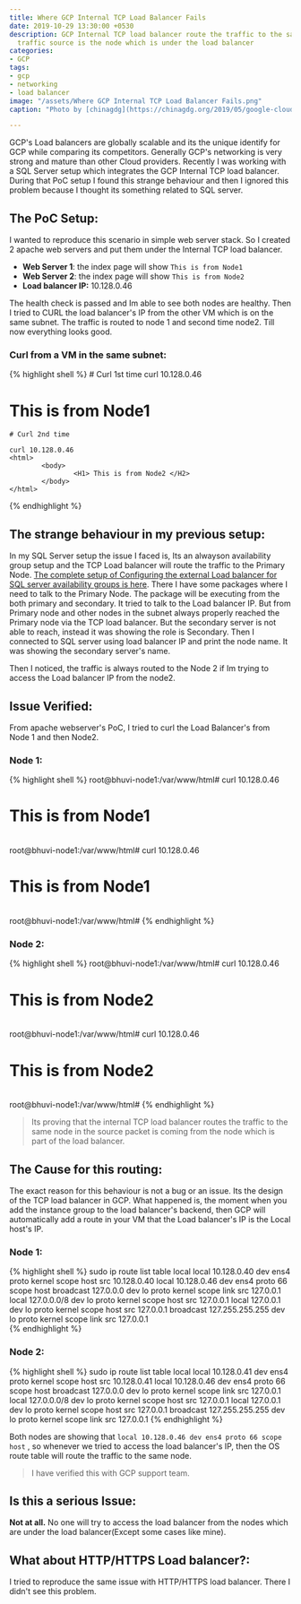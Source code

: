```yaml
---
title: Where GCP Internal TCP Load Balancer Fails
date: 2019-10-29 13:30:00 +0530
description: GCP Internal TCP load balancer route the traffic to the same node the
  traffic source is the node which is under the load balancer
categories:
- GCP
tags:
- gcp
- networking
- load balancer
image: "/assets/Where GCP Internal TCP Load Balancer Fails.png"
caption: "Photo by [chinagdg](https://chinagdg.org/2019/05/google-cloud-networking-in-depth-cloud-load-balancing-deconstructed/)"

---
```

GCP's Load balancers are globally scalable and its the unique identify for GCP while comparing its competitors. Generally GCP's networking is very strong and mature than other Cloud providers.  Recently I was working with a SQL Server setup which integrates the GCP Internal TCP load balancer. During that PoC setup I found this strange behaviour and then I ignored this problem because I thought its something related to SQL server.

## The PoC Setup:

I wanted to reproduce this scenario in simple web server stack. So I created 2 apache web servers and put them under the Internal TCP load balancer.

* **Web Server 1**: the index page will show `This is from Node1`
* **Web Server 2**: the index page will show `This is from Node2`
* **Load balancer IP:** 10.128.0.46

The health check is passed and Im able to see both nodes are healthy. Then I tried to CURL the load balancer's IP from the other VM which is on the same subnet. The traffic is routed to node 1 and second time node2. Till now everything looks good.

### Curl from a VM in the same subnet:
{% highlight shell %}
    # Curl 1st time
    curl 10.128.0.46
    <html>
            <body>
                    <H1> This is from Node1 </H2>
            </body>
    </html>
    
    # Curl 2nd time
    
    curl 10.128.0.46
    <html>
            <body>
                    <H1> This is from Node2 </H2>
            </body>
    </html>
{% endhighlight %}

## The strange behaviour in my previous setup:

In my SQL Server setup the issue I faced is, Its an alwayson availability group setup and the TCP Load balancer will route the traffic to the Primary Node. [The complete setup of Configuring the external Load balancer for SQL server availability groups is here](https://medium.com/searce/configure-external-listener-for-always-on-availability-groups-in-gcp-e1ae1c9632d1). There I have some packages where I need to talk to the Primary Node. The package will be executing from the both primary and secondary. It tried to talk to the Load balancer IP. But from Primary node and other nodes in the subnet always properly reached the Primary node via the TCP load balancer. But the secondary server is not able to reach, instead it was showing the role is Secondary. Then I connected to SQL server using load balancer IP and print the node name. It was showing the secondary server's name. 

Then I noticed, the traffic is always routed to the Node 2 if Im trying to access the Load balancer IP from the node2. 

## Issue Verified: 

From apache webserver's PoC, I tried to curl the Load Balancer's from Node 1 and then Node2.

### Node 1:
{% highlight shell %}
    root@bhuvi-node1:/var/www/html# curl 10.128.0.46
    <html>
            <body>
                    <H1> This is from Node1 </H2>
            </body>
    </html>     
    root@bhuvi-node1:/var/www/html# curl 10.128.0.46
    <html>
            <body>
                    <H1> This is from Node1 </H2>
            </body>
    </html>      
    root@bhuvi-node1:/var/www/html# 
{% endhighlight %}

### Node 2:
{% highlight shell %}
    root@bhuvi-node1:/var/www/html# curl 10.128.0.46
    <html>
            <body>
                    <H1> This is from Node2 </H2>
            </body>
    </html>      
    root@bhuvi-node1:/var/www/html# curl 10.128.0.46
    <html>
            <body>
                    <H1> This is from Node2 </H2>
            </body>
    </html>    
    root@bhuvi-node1:/var/www/html# 
{% endhighlight %}

> Its proving that the internal TCP load balancer routes the traffic to the same node in the source packet is coming from the node which is part of the load balancer.

## The Cause for this routing:

The exact reason for this behaviour is not a bug or an issue. Its the design of the TCP load balancer in GCP. What happened is, the moment when you add the instance group to the load balancer's backend, then GCP will automatically add a route in your VM that the Load balancer's IP is the Local host's IP. 

### Node 1:
{% highlight shell %}
    sudo ip route list table local
    local 10.128.0.40 dev ens4 proto kernel scope host src 10.128.0.40 
    local 10.128.0.46 dev ens4 proto 66 scope host 
    broadcast 127.0.0.0 dev lo proto kernel scope link src 127.0.0.1 
    local 127.0.0.0/8 dev lo proto kernel scope host src 127.0.0.1 
    local 127.0.0.1 dev lo proto kernel scope host src 127.0.0.1 
    broadcast 127.255.255.255 dev lo proto kernel scope link src 127.0.0.1  
{% endhighlight %}

### Node 2:
{% highlight shell %}
    sudo ip route list table local
    local 10.128.0.41 dev ens4 proto kernel scope host src 10.128.0.41 
    local 10.128.0.46 dev ens4 proto 66 scope host 
    broadcast 127.0.0.0 dev lo proto kernel scope link src 127.0.0.1 
    local 127.0.0.0/8 dev lo proto kernel scope host src 127.0.0.1 
    local 127.0.0.1 dev lo proto kernel scope host src 127.0.0.1 
    broadcast 127.255.255.255 dev lo proto kernel scope link src 127.0.0.1 
{% endhighlight %}

Both nodes are showing that `local 10.128.0.46 dev ens4 proto 66 scope host` , so whenever we tried to access the load balancer's IP, then the OS route table will route the traffic to the same node.

> I have verified this with GCP support team.

## Is this a serious Issue: 

**Not at all.** No one will try to access the load balancer from the nodes which are under the load balancer(Except some cases like mine). 

## What about HTTP/HTTPS Load balancer?:

I tried to reproduce the same issue with HTTP/HTTPS load balancer. There I didn't see this problem.